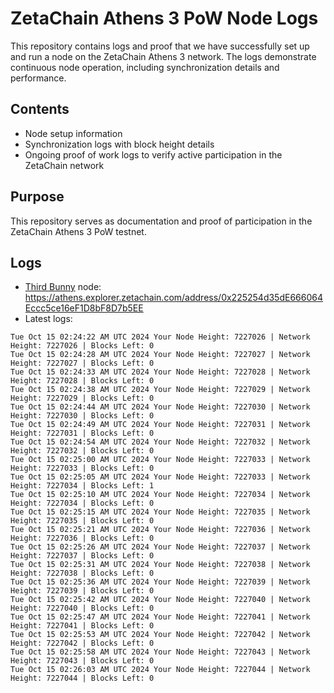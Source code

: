 # ZetaChain Athens 3 PoW Node Logs
This repository contains logs and proof that we have successfully set up and run a node on the ZetaChain Athens 3 network. The logs demonstrate continuous node operation, including synchronization details and performance.

## Contents
- Node setup information
- Synchronization logs with block height details
- Ongoing proof of work logs to verify active participation in the ZetaChain network

## Purpose
This repository serves as documentation and proof of participation in the ZetaChain Athens 3 PoW testnet.

## Logs

- [Third Bunny](https://thirdbunny.xyz/) node: https://athens.explorer.zetachain.com/address/0x225254d35dE666064Eccc5ce16eF1D8bF8D7b5EE
- Latest logs:
```
Tue Oct 15 02:24:22 AM UTC 2024 Your Node Height: 7227026 | Network Height: 7227026 | Blocks Left: 0
Tue Oct 15 02:24:28 AM UTC 2024 Your Node Height: 7227027 | Network Height: 7227027 | Blocks Left: 0
Tue Oct 15 02:24:33 AM UTC 2024 Your Node Height: 7227028 | Network Height: 7227028 | Blocks Left: 0
Tue Oct 15 02:24:38 AM UTC 2024 Your Node Height: 7227029 | Network Height: 7227029 | Blocks Left: 0
Tue Oct 15 02:24:44 AM UTC 2024 Your Node Height: 7227030 | Network Height: 7227030 | Blocks Left: 0
Tue Oct 15 02:24:49 AM UTC 2024 Your Node Height: 7227031 | Network Height: 7227031 | Blocks Left: 0
Tue Oct 15 02:24:54 AM UTC 2024 Your Node Height: 7227032 | Network Height: 7227032 | Blocks Left: 0
Tue Oct 15 02:25:00 AM UTC 2024 Your Node Height: 7227033 | Network Height: 7227033 | Blocks Left: 0
Tue Oct 15 02:25:05 AM UTC 2024 Your Node Height: 7227033 | Network Height: 7227034 | Blocks Left: 1
Tue Oct 15 02:25:10 AM UTC 2024 Your Node Height: 7227034 | Network Height: 7227034 | Blocks Left: 0
Tue Oct 15 02:25:15 AM UTC 2024 Your Node Height: 7227035 | Network Height: 7227035 | Blocks Left: 0
Tue Oct 15 02:25:21 AM UTC 2024 Your Node Height: 7227036 | Network Height: 7227036 | Blocks Left: 0
Tue Oct 15 02:25:26 AM UTC 2024 Your Node Height: 7227037 | Network Height: 7227037 | Blocks Left: 0
Tue Oct 15 02:25:31 AM UTC 2024 Your Node Height: 7227038 | Network Height: 7227038 | Blocks Left: 0
Tue Oct 15 02:25:36 AM UTC 2024 Your Node Height: 7227039 | Network Height: 7227039 | Blocks Left: 0
Tue Oct 15 02:25:42 AM UTC 2024 Your Node Height: 7227040 | Network Height: 7227040 | Blocks Left: 0
Tue Oct 15 02:25:47 AM UTC 2024 Your Node Height: 7227041 | Network Height: 7227041 | Blocks Left: 0
Tue Oct 15 02:25:53 AM UTC 2024 Your Node Height: 7227042 | Network Height: 7227042 | Blocks Left: 0
Tue Oct 15 02:25:58 AM UTC 2024 Your Node Height: 7227043 | Network Height: 7227043 | Blocks Left: 0
Tue Oct 15 02:26:03 AM UTC 2024 Your Node Height: 7227044 | Network Height: 7227044 | Blocks Left: 0
```
